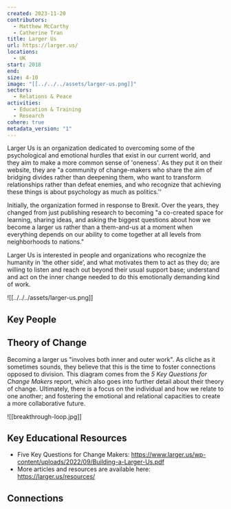 ```yaml
---
created: 2023-11-20
contributors:
  - Matthew McCarthy
  - Catherine Tran
title: Larger Us
url: https://larger.us/
locations:
  - UK
start: 2018
end: 
size: 4-10
image: "[[../../../assets/larger-us.png]]"
sectors:
  - Relations & Peace
activities:
  - Education & Training
  - Research
cohere: true
metadata_version: "1"
---
```

Larger Us is an organization dedicated to overcoming some of the psychological and emotional hurdles that exist in our current world, and they aim to make a more common sense of 'oneness'. As they put it on their website, they are "a community of change-makers who share the aim of bridging divides rather than deepening them, who want to transform relationships rather than defeat enemies, and who recognize that achieving these things is about psychology as much as politics.''

Initially, the organization formed in response to Brexit. Over the years, they changed from just publishing research to becoming "a co-created space for learning, sharing ideas, and asking the biggest questions about how we become a larger us rather than a them-and-us at a moment when everything depends on our ability to come together at all levels from neighborhoods to nations."

Larger Us is interested in people and organizations who recognize the humanity in ‘the other side’, and what motivates them to act as they do; are willing to listen and reach out beyond their usual support base; understand and act on the inner change needed to do this emotionally demanding kind of work.

![[../../../assets/larger-us.png]]

## Key People

## Theory of Change

Becoming a larger us "involves both inner and outer work". As cliche as it sometimes sounds, they believe that this is the time to foster connections opposed to division. This diagram comes from the *5 Key Questions for Change Makers* report, which also goes into further detail about their theory of change. Ultimately, there is a focus on the individual and how we relate to one another; and fostering the emotional and relational capacities to create a more collaborative future. 

![[breakthrough-loop.jpg]]
## Key Educational Resources

- Five Key Questions for Change Makers: https://www.larger.us/wp-content/uploads/2022/09/Building-a-Larger-Us.pdf
- More articles and resources are available here: https://larger.us/resources/

## Connections




